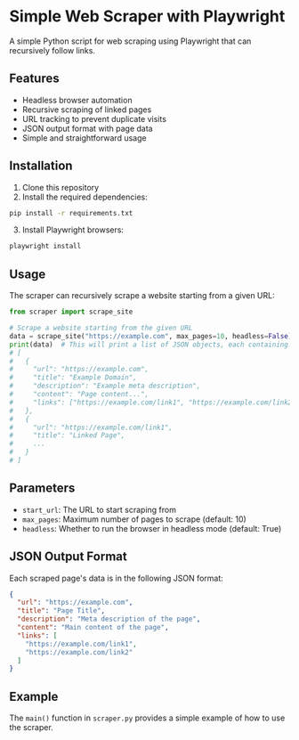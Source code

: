 # Simple Web Scraper with Playwright

A simple Python script for web scraping using Playwright that can recursively follow links.

## Features

- Headless browser automation
- Recursive scraping of linked pages
- URL tracking to prevent duplicate visits
- JSON output format with page data
- Simple and straightforward usage

## Installation

1. Clone this repository
2. Install the required dependencies:
```bash
pip install -r requirements.txt
```
3. Install Playwright browsers:
```bash
playwright install
```

## Usage

The scraper can recursively scrape a website starting from a given URL:

```python
from scraper import scrape_site

# Scrape a website starting from the given URL
data = scrape_site("https://example.com", max_pages=10, headless=False)
print(data)  # This will print a list of JSON objects, each containing:
# [
#   {
#     "url": "https://example.com",
#     "title": "Example Domain",
#     "description": "Example meta description",
#     "content": "Page content...",
#     "links": ["https://example.com/link1", "https://example.com/link2"]
#   },
#   {
#     "url": "https://example.com/link1",
#     "title": "Linked Page",
#     ...
#   }
# ]
```

## Parameters

- `start_url`: The URL to start scraping from
- `max_pages`: Maximum number of pages to scrape (default: 10)
- `headless`: Whether to run the browser in headless mode (default: True)

## JSON Output Format

Each scraped page's data is in the following JSON format:

```json
{
  "url": "https://example.com",
  "title": "Page Title",
  "description": "Meta description of the page",
  "content": "Main content of the page",
  "links": [
    "https://example.com/link1",
    "https://example.com/link2"
  ]
}
```

## Example

The `main()` function in `scraper.py` provides a simple example of how to use the scraper. 